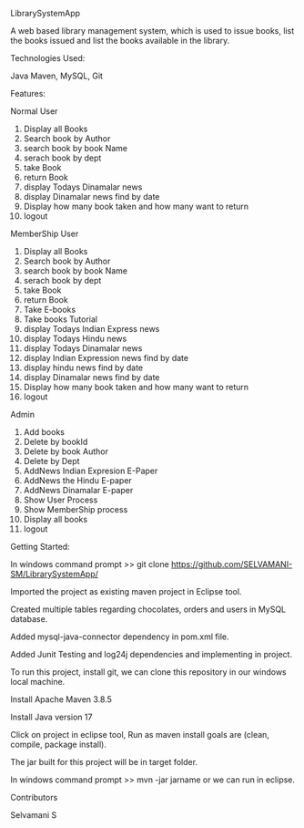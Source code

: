 LibrarySystemApp


A web based library management system, which is used to issue books, list the books issued and list the books available in the library.

Technologies Used:

Java Maven, MySQL, Git

Features:

Normal User 
1. Display all Books
2. Search book by Author
3. search book by book Name
4. serach book by dept
5. take Book
6. return Book
7. display Todays Dinamalar news
8. display Dinamalar news find by date
9. Display how many book taken and how many want to return
10. logout
 
 MemberShip User
 
1. Display all Books
2. Search book by Author
3. search book by book Name
4. serach book by dept
5. take Book
6. return Book
7. Take E-books
8. Take books Tutorial
9. display Todays Indian Express news
10. display Todays Hindu news
11. display Todays Dinamalar news
12. display Indian Expression news find by date
13. display hindu news find by date
14. display Dinamalar news find by date
15. Display how many book taken and how many want to return
16. logout

Admin

1. Add books
2. Delete by bookId
3. Delete by book Author
4. Delete by Dept
5. AddNews Indian Expresion E-Paper
6. AddNews the Hindu E-paper
7. AddNews Dinamalar E-paper
8. Show User Process
9. Show MemberShip process
10. Display all books
11. logout

Getting Started:

In windows command prompt >> git clone https://github.com/SELVAMANI-SM/LibrarySystemApp/

Imported the project as existing maven project in Eclipse tool.

Created multiple tables regarding chocolates, orders and users in MySQL database.

Added mysql-java-connector dependency in pom.xml file.

Added Junit Testing and log24j dependencies and implementing in project.

To run this project, install git, we can clone this repository in our windows local machine.

Install Apache Maven 3.8.5

Install Java version 17

Click on project in eclipse tool, Run as maven install goals are (clean, compile, package install).

The jar built for this project will be in target folder.

In windows command prompt >> mvn -jar jarname or we can run in eclipse.

Contributors

Selvamani S
